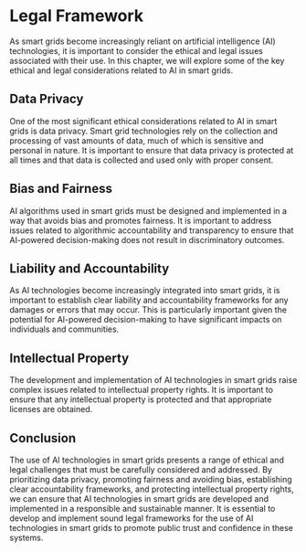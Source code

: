 Legal Framework
=================================================================================

As smart grids become increasingly reliant on artificial intelligence (AI) technologies, it is important to consider the ethical and legal issues associated with their use. In this chapter, we will explore some of the key ethical and legal considerations related to AI in smart grids.

Data Privacy
------------

One of the most significant ethical considerations related to AI in smart grids is data privacy. Smart grid technologies rely on the collection and processing of vast amounts of data, much of which is sensitive and personal in nature. It is important to ensure that data privacy is protected at all times and that data is collected and used only with proper consent.

Bias and Fairness
-----------------

AI algorithms used in smart grids must be designed and implemented in a way that avoids bias and promotes fairness. It is important to address issues related to algorithmic accountability and transparency to ensure that AI-powered decision-making does not result in discriminatory outcomes.

Liability and Accountability
----------------------------

As AI technologies become increasingly integrated into smart grids, it is important to establish clear liability and accountability frameworks for any damages or errors that may occur. This is particularly important given the potential for AI-powered decision-making to have significant impacts on individuals and communities.

Intellectual Property
---------------------

The development and implementation of AI technologies in smart grids raise complex issues related to intellectual property rights. It is important to ensure that any intellectual property is protected and that appropriate licenses are obtained.

Conclusion
----------

The use of AI technologies in smart grids presents a range of ethical and legal challenges that must be carefully considered and addressed. By prioritizing data privacy, promoting fairness and avoiding bias, establishing clear accountability frameworks, and protecting intellectual property rights, we can ensure that AI technologies in smart grids are developed and implemented in a responsible and sustainable manner. It is essential to develop and implement sound legal frameworks for the use of AI technologies in smart grids to promote public trust and confidence in these systems.
